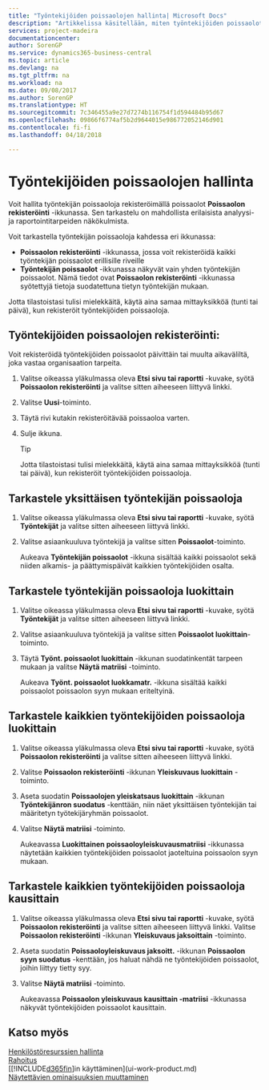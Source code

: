 ```yaml
---
title: "Työntekijöiden poissaolojen hallinta| Microsoft Docs"
description: "Artikkelissa käsitellään, miten työntekijöiden poissaolot kirjataan ja miten poissaolotilastoja analysoidaan."
services: project-madeira
documentationcenter: 
author: SorenGP
ms.service: dynamics365-business-central
ms.topic: article
ms.devlang: na
ms.tgt_pltfrm: na
ms.workload: na
ms.date: 09/08/2017
ms.author: SorenGP
ms.translationtype: HT
ms.sourcegitcommit: 7c346455a9e27d7274b116754f1d594484b95d67
ms.openlocfilehash: 09866f6774af5b2d9644015e986772052146d901
ms.contentlocale: fi-fi
ms.lasthandoff: 04/18/2018

---
```

# <a name="manage-employee-absence"></a>Työntekijöiden poissaolojen hallinta
Voit hallita työntekijän poissaoloja rekisteröimällä poissaolot **Poissaolon rekisteröinti** -ikkunassa. Sen tarkastelu on mahdollista erilaisista analyysi- ja raportointitarpeiden näkökulmista.

Voit tarkastella työntekijän poissaoloja kahdessa eri ikkunassa:

* **Poissaolon rekisteröinti** -ikkunassa, jossa voit rekisteröidä kaikki työntekijän poissaolot erillisille riveille
* **Työntekijän poissaolot** -ikkunassa näkyvät vain yhden työntekijän poissaolot. Nämä tiedot ovat **Poissaolon rekisteröinti** -ikkunassa syötettyjä tietoja suodatettuna tietyn työntekijän mukaan.

Jotta tilastoistasi tulisi mielekkäitä, käytä aina samaa mittayksikköä (tunti tai päivä), kun rekisteröit työntekijöiden poissaoloja.

## <a name="to-register-employee-absence"></a>Työntekijöiden poissaolojen rekisteröinti:
Voit rekisteröidä työntekijöiden poissaolot päivittäin tai muulta aikaväliltä, joka vastaa organisaation tarpeita.

1. Valitse oikeassa yläkulmassa oleva **Etsi sivu tai raportti** -kuvake, syötä **Poissaolon rekisteröinti** ja valitse sitten aiheeseen liittyvä linkki.
2. Valitse **Uusi**-toiminto.
3. Täytä rivi kutakin rekisteröitävää poissaoloa varten.
4. Sulje ikkuna.

    > [!Tip]
    > Jotta tilastoistasi tulisi mielekkäitä, käytä aina samaa mittayksikköä (tunti tai päivä), kun rekisteröit työntekijöiden poissaoloja.

## <a name="to-view-an-individual-employees-absence"></a>Tarkastele yksittäisen työntekijän poissaoloja
1. Valitse oikeassa yläkulmassa oleva **Etsi sivu tai raportti** -kuvake, syötä **Työntekijät** ja valitse sitten aiheeseen liittyvä linkki.
2. Valitse asiaankuuluva työntekijä ja valitse sitten **Poissaolot**-toiminto.

    Aukeava **Työntekijän poissaolot** -ikkuna sisältää kaikki poissaolot sekä niiden alkamis- ja päättymispäivät kaikkien työntekijöiden osalta.

## <a name="to-view-an-employees-absence-by-categories"></a>Tarkastele työntekijän poissaoloja luokittain
1. Valitse oikeassa yläkulmassa oleva **Etsi sivu tai raportti** -kuvake, syötä **Työntekijät** ja valitse sitten aiheeseen liittyvä linkki.
2. Valitse asiaankuuluva työntekijä ja valitse sitten **Poissaolot luokittain**-toiminto.
3. Täytä **Työnt. poissaolot luokittain** -ikkunan suodatinkentät tarpeen mukaan ja valitse **Näytä matriisi** -toiminto.

    Aukeava **Työnt. poissaolot luokkamatr.** -ikkuna sisältää kaikki poissaolot poissaolon syyn mukaan eriteltyinä.

## <a name="to-view-all-employee-absences-by-category"></a>Tarkastele kaikkien työntekijöiden poissaoloja luokittain
1. Valitse oikeassa yläkulmassa oleva **Etsi sivu tai raportti** -kuvake, syötä **Poissaolon rekisteröinti** ja valitse sitten aiheeseen liittyvä linkki.
2. Valitse **Poissaolon rekisteröinti** -ikkunan **Yleiskuvaus luokittain** -toiminto.
3. Aseta suodatin **Poissaolojen yleiskatsaus luokittain** -ikkunan **Työntekijänron suodatus** -kenttään, niin näet yksittäisen työntekijän tai määritetyn työtekijäryhmän poissaolot.
4. Valitse **Näytä matriisi** -toiminto.

    Aukeavassa **Luokittainen poissaoloyleiskuvausmatriisi** -ikkunassa näytetään kaikkien työntekijöiden poissaolot jaoteltuina poissaolon syyn mukaan.

## <a name="to-view-all-employee-absences-by-period"></a>Tarkastele kaikkien työntekijöiden poissaoloja kausittain
1. Valitse oikeassa yläkulmassa oleva **Etsi sivu tai raportti** -kuvake, syötä **Poissaolon rekisteröinti** ja valitse sitten aiheeseen liittyvä linkki.
   Valitse **Poissaolon rekisteröinti** -ikkunan **Yleiskuvaus jaksoittain** -toiminto.
2. Aseta suodatin **Poissaoloyleiskuvaus jaksoitt.** -ikkunan **Poissaolon syyn suodatus** -kenttään, jos haluat nähdä ne työntekijöiden poissaolot, joihin liittyy tietty syy.
3. Valitse **Näytä matriisi** -toiminto.

    Aukeavassa **Poissaolon yleiskuvaus kausittain -matriisi** -ikkunassa näkyvät työntekijöiden poissaolot kausittain.

## <a name="see-also"></a>Katso myös
[Henkilöstöresurssien hallinta](hr-manage-human-resources.md)  
[Rahoitus](finance.md)  
[[!INCLUDE[d365fin](includes/d365fin_md.md)]in käyttäminen](ui-work-product.md)  
[Näytettävien ominaisuuksien muuttaminen](ui-experiences.md)

